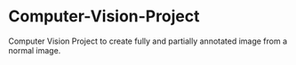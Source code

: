# Computer-Vision-Project
Computer Vision Project to create fully and partially annotated image from a normal image.
